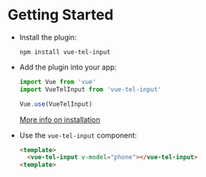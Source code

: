 # Getting Started

- Install the plugin:

  ```
  npm install vue-tel-input
  ```

- Add the plugin into your app:

  ```javascript
  import Vue from 'vue'
  import VueTelInput from 'vue-tel-input'

  Vue.use(VueTelInput)
  ```

  [More info on installation](/vue-tel-input/documentation/installation)

- Use the `vue-tel-input` component:

  ```html
  <template>
    <vue-tel-input v-model="phone"></vue-tel-input>
  <template>
  ```
